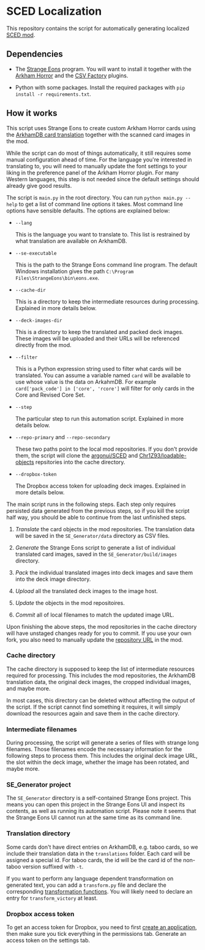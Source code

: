 # SCED Localization

This repository contains the script for automatically generating localized [SCED mod](https://github.com/argonui/SCED).

## Dependencies

- The [Strange Eons](https://cgjennings.ca/eons/) program. You will want to install it together with the [Arkham Horror](https://discord.com/channels/225349059689447425/249270867522093056) and the [CSV Factory](http://se3docs.cgjennings.ca/um-proj-csv-factory.html) plugins.

- Python with some packages. Install the required packages with `pip install -r requirements.txt`.

## How it works

This script uses Strange Eons to create custom Arkham Horror cards using the [ArkhamDB card translation](https://github.com/Kamalisk/arkhamdb-json-data) together with the scanned card images in the mod.

While the script can do most of things automatically, it still requires some manual configuration ahead of time. For the language you're interested in translating to, you will need to manually update the font settings to your liking in the preference panel of the Arkham Horror plugin. For many Western languages, this step is not needed since the default settings should already give good results.

The script is `main.py` in the root directory. You can run `python main.py --help` to get a list of command line options it takes. Most command line options have sensible defaults. The options are explained below:

- `--lang`

    This is the language you want to translate to. This list is restrained by what translation are available on ArkhamDB.

- `--se-executable`

    This is the path to the Strange Eons command line program. The default Windows installation gives the path `C:\Program Files\StrangeEons\bin\eons.exe`.

- `--cache-dir`

    This is a directory to keep the intermediate resources during processing. Explained in more details below.

- `--deck-images-dir`

    This is a directory to keep the translated and packed deck images. These images will be uploaded and their URLs will be referenced directly from the mod.

- `--filter`

    This is a Python expression string used to filter what cards will be translated. You can assume a variable named `card` will be available to use whose value is the data on ArkahmDB. For example `card['pack_code'] in ['core', 'rcore']` will filter for only cards in the Core and Revised Core Set.

- `--step`

    The particular step to run this automation script. Explained in more details below.

- `--repo-primary` and `--repo-secondary`

    These two paths point to the local mod repositories. If you don't provide them, the script will clone the [argonui/SCED](https://github.com/argonui/SCED) and [Chr1Z93/loadable-objects](https://github.com/Chr1Z93/loadable-objects) repsitories into the cache directory.

- `--dropbox-token`

    The Dropbox access token for uploading deck images. Explained in more details below.

The main script runs in the following steps. Each step only requires persisted data generated from the previous steps, so if you kill the script half way, you should be able to continue from the last unfinished steps.

1. *Translate* the card objects in the mod repositories. The translation data will be saved in the `SE_Generator/data` directory as CSV files.

2. *Generate* the Strange Eons script to generate a list of individual translated card images, saved in the `SE_Generator/build/images` directory.

3. *Pack* the individual translated images into deck images and save them into the deck image directory.

4. *Upload* all the translated deck images to the image host.

5. *Update* the objects in the mod repositoires.

6. *Commit* all of local filenames to match the updated image URL.

Upon finishing the above steps, the mod repositories in the cache directory will have unstaged changes ready for you to commit. If you use your own fork, you also need to manually update the [repository URL](https://github.com/argonui/SCED/blob/545181308bdb9266e0ac16005f1d51ecbde043fb/src/core/Global.ttslua#L45) in the mod.

### Cache directory

The cache directory is supposed to keep the list of intermediate resources required for processing. This includes the mod repositories, the ArkhamDB translation data, the original deck images, the cropped individual images, and maybe more.

In most cases, this directory can be deleted without affecting the output of the script. If the script cannot find something it requires, it will simply download the resources again and save them in the cache directory.

### Intermediate filenames

During processing, the script will generate a series of files with strange long filenames. Those filenames encode the necessary information for the following steps to process them. This includes the original deck image URL, the slot within the deck image, whether the image has been rotated, and maybe more.

### SE_Generator project

The `SE_Generator` directory is a self-contained Strange Eons project. This means you can open this project in the Strange Eons UI and inspect its contents, as well as running its automation script. Please note it seems that the Strange Eons UI cannot run at the same time as its command line.

### Translation directory

Some cards don't have direct entries on ArkhamDB, e.g. taboo cards, so we include their translation data in the `translations` folder. Each card will be assigned a special id. For taboo cards, the id will be the card id of the non-taboo version suffixed with `-t`.

If you want to perform any language dependent transformation on generated text, you can add a `transform.py` file and declare the corresponding [transformation functions](https://github.com/lriuui0x0/SCED_Localization/blob/master/translations/zh/transform_CN.py). You will likely need to declare an entry for `transform_victory` at least.

### Dropbox access token

To get an access token for Dropbox, you need to first [create an application](https://www.dropbox.com/developers/apps), then make sure you tick everything in the permissions tab. Generate an access token on the settings tab.


